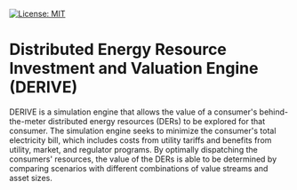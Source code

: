 [![License: MIT](https://img.shields.io/badge/License-MIT-yellow.svg)](https://opensource.org/licenses/MIT)

# Distributed Energy Resource Investment and Valuation Engine (DERIVE)
DERIVE is a simulation engine that allows the value of a consumer's behind-the-meter 
distributed energy resources (DERs) to be explored for that consumer. The simulation 
engine seeks to minimize the consumer's total electricity bill, which includes costs 
from utility tariffs and benefits from utility, market, and regulator programs. By 
optimally dispatching the consumers' resources, the value of the DERs is able to be 
determined by comparing scenarios with different combinations of value streams and 
asset sizes.
